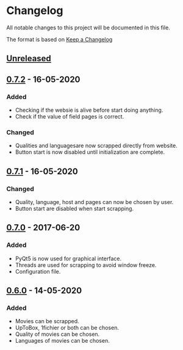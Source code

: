 # Changelog

All notable changes to this project will be documented in this file.

The format is based on [Keep a Changelog](https://keepachangelog.com/en/1.0.0/)

## [Unreleased]

## [0.7.2] - 16-05-2020

### Added

- Checking if the websie is alive before start doing anything.
- Check if the value of field pages is correct.

### Changed

- Qualities and languagesare now scrapped directly from website.
- Button start is now disabled until initialization are complete.

## [0.7.1] - 16-05-2020

### Changed

- Quality, language, host and pages can now be chosen by user.
- Button start are disabled when start scrapping.

## [0.7.0] - 2017-06-20

### Added

- PyQt5 is now used for graphical interface.
- Threads are used for scrapping to avoid window freeze.
- Configuration file.

## [0.6.0] - 14-05-2020

### Added

- Movies can be scrapped.
- UpToBox, 1fichier or both can be chosen.
- Quality of movies can be chosen.
- Languages of movies can be chosen.

[0.6.0]: https://gitlab.com/maherlaaroussi/give-me-links/-/releases#v0.6
[0.7.0]: https://gitlab.com/maherlaaroussi/give-me-links/-/tags/v0.7
[0.7.1]: https://gitlab.com/maherlaaroussi/give-me-links/-/tags/v0.7.1
[0.7.2]: https://gitlab.com/maherlaaroussi/give-me-links/-/tags/v0.7.2
[unreleased]: https://gitlab.com/maherlaaroussi/give-me-links/-/compare/v0.7...master
